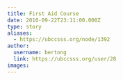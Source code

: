 ```yaml
---
title: First Aid Course 
date: 2010-09-22T23:11:00.000Z
type: story
aliases:
  - https://ubccsss.org/node/1392
author:
  username: bertong
  link: https://ubccsss.org/user/28
images:
---
```


